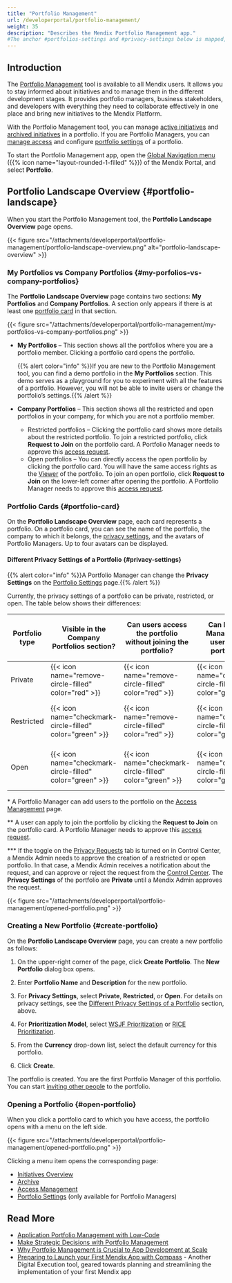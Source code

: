 ```yaml
---
title: "Portfolio Management"
url: /developerportal/portfolio-management/
weight: 35
description: "Describes the Mendix Portfolio Management app."
#The anchor #portfolios-settings and #privacy-settings below is mapped, so it should not be removed or changed. If changing the URL of this document, implement a temporary redirect and let the respective team know they should update the URL in the product. See Mapping to Products for more details.
---
```


## Introduction

The [Portfolio Management](https://portfolio.mendix.com) tool is available to all Mendix users. It allows you to stay informed about initiatives and to manage them in the different development stages. It provides portfolio managers, business stakeholders, and developers with everything they need to collaborate effectively in one place and bring new initiatives to the Mendix Platform. 

With the Portfolio Management tool, you can manage [active initiatives](/developerportal/portfolio-management/initiatives-overview/) and [archived initiatives](/developerportal/portfolio-management/archive/) in a portfolio. If you are Portfolio Managers, you can [manage access](/developerportal/portfolio-management/access-management/) and configure [portfolio settings](/developerportal/portfolio-management/portfolio-settings/) of a portfolio.

To start the Portfolio Management app, open the [Global Navigation menu](/developerportal/) ({{% icon name="layout-rounded-1-filled" %}}) of the Mendix Portal, and select **Portfolio**.

## Portfolio Landscape Overview {#portfolio-landscape}

When you start the Portfolio Management tool, the **Portfolio Landscape Overview** page opens.

{{< figure src="/attachments/developerportal/portfolio-management/portfolio-landscape-overview.png" alt="portfolio-landscape-overview" >}}

### My Portfolios vs Company Portfolios {#my-porfolios-vs-company-portfolios}

The **Portfolio Landscape Overview** page contains two sections: **My Portfolios** and **Company Portfolios**. A section only appears if there is at least one [portfolio card](#portfolio-card) in that section.

{{< figure src="/attachments/developerportal/portfolio-management/my-portfolios-vs-company-portfolios.png"  >}}

* **My Portfolios** – This section shows all the portfolios where you are a portfolio member. Clicking a portfolio card opens the portfolio.

  {{% alert color="info" %}}If you are new to the Portfolio Management tool, you can find a demo portfolio in the **My Portfolios** section. This demo serves as a playground for you to experiment with all the features of a portfolio. However, you will not be able to invite users or change the portfolio’s settings.{{% /alert %}}

* **Company Portfolios** – This section shows all the restricted and open portfolios in your company, for which you are not a portfolio member. 
    * Restricted portfolios – Clicking the portfolio card shows more details about the restricted portfolio. To join a restricted portfolio, click **Request to Join** on the portfolio card. A Portfolio Manager needs to approve this [access request](/developerportal/portfolio-management/access-management/#access-requests).
    * Open portfolios – You can directly access the open portfolio by clicking the portfolio card. You will have the same access rights as the [Viewer](/developerportal/portfolio-management/access-management/#members) of the portfolio. To join an open portfolio, click **Request to Join** on the lower-left corner after opening the portfolio. A Portfolio Manager needs to approve this [access request](/developerportal/portfolio-management/access-management/#access-requests).

### Portfolio Cards {#portfolio-card}

On the **Portfolio Landscape Overview** page, each card represents a portfolio. On a portfolio card, you can see the name of the portfolio, the company to which it belongs, the [privacy settings](#privacy-settings), and the avatars of Portfolio Managers. Up to four avatars can be displayed.

#### Different Privacy Settings of a Portfolio {#privacy-settings}

{{% alert color="info" %}}A Portfolio Manager can change the **Privacy Settings** on the [Portfolio Settings](/developerportal/portfolio-management/portfolio-settings/) page.{{% /alert %}}

Currently, the privacy settings of a portfolio can be private, restricted, or open. The table below shows their differences:

| Portfolio type | Visible in the **Company Portfolios** section?         | Can users access the portfolio without joining the portfolio? | Can Portfolio Managers add users to the portfolio? * | Can users apply to join the portfolio? ** | Can Mendix Admins govern the creation of the portfolio? *** |
|-|-|-|-|-|-|
| Private        | {{< icon name="remove-circle-filled" color="red" >}}      | {{< icon name="remove-circle-filled" color="red" >}} |{{< icon name="checkmark-circle-filled" color="green" >}}|{{< icon name="remove-circle-filled" color="red" >}}|{{< icon name="remove-circle-filled" color="red" >}}|
| Restricted     | {{< icon name="checkmark-circle-filled" color="green" >}} | {{< icon name="remove-circle-filled" color="red" >}} |{{< icon name="checkmark-circle-filled" color="green" >}}|{{< icon name="checkmark-circle-filled" color="green" >}}|{{< icon name="remove-circle-filled" color="green" >}}|
| Open           | {{< icon name="checkmark-circle-filled" color="green" >}} | {{< icon name="checkmark-circle-filled" color="green" >}} |{{< icon name="checkmark-circle-filled" color="green" >}}|{{< icon name="checkmark-circle-filled" color="green" >}}|{{< icon name="remove-circle-filled" color="green" >}}|

\* A Portfolio Manager can add users to the portfolio on the [Access Management](/developerportal/portfolio-management/access-management/#add-users) page.

** A user can apply to join the portfolio by clicking the **Request to Join** on the portfolio card. A Portfolio Manager needs to approve this [access request](/developerportal/portfolio-management/access-management/#access-requests).

\*** If the toggle on the [Privacy Requests](/control-center/portfolios/#privacy-requests) tab is turned on in Control Center, a Mendix Admin needs to approve the creation of a restricted or open portfolio. In that case, a Mendix Admin receives a notification about the request, and can approve or reject the request from the [Control Center](/control-center/portfolios/#privacy-requests). The **Privacy Settings** of the portfolio are **Private** until a Mendix Admin approves the request.

{{< figure src="/attachments/developerportal/portfolio-management/opened-portfolio.png"  >}}

### Creating a New Portfolio {#create-portfolio}

On the **Portfolio Landscape Overview** page, you can create a new portfolio as follows:

1. On the upper-right corner of the page, click **Create Portfolio**. The **New Portfolio** dialog box opens.

2. Enter **Portfolio Name** and **Description** for the new portfolio.

3. For **Privacy Settings**, select **Private**, **Restricted**, or **Open**. For details on privacy settings, see the [Different Privacy Settings of a Portfolio](#privacy-settings) section, above.

4. For **Prioritization Model**, select [WSJF Prioritization](/developerportal/portfolio-management/initiatives-overview/#wsjf) or [RICE Prioritization](/developerportal/portfolio-management/initiatives-overview/#rice).

5. From the **Currency** drop-down list, select the default currency for this portfolio.

6. Click **Create**.

The portfolio is created. You are the first Portfolio Manager of this portfolio. You can start [inviting other people](/developerportal/portfolio-management/access-management/#add-users) to the portfolio.

### Opening a Portfolio {#open-portfolio}

When you click a portfolio card to which you have access, the portfolio opens with a menu on the left side. 

{{< figure src="/attachments/developerportal/portfolio-management/opened-portfolio.png" >}}

Clicking a menu item opens the corresponding page:

* [Initiatives Overview](/developerportal/portfolio-management/initiatives-overview/)
* [Archive](/developerportal/portfolio-management/archive/)
* [Access Management](/developerportal/portfolio-management/access-management/)
* [Portfolio Settings](/developerportal/portfolio-management/portfolio-settings/) (only available for Portfolio Managers)

## Read More

* [Application Portfolio Management with Low-Code](https://www.mendix.com/application-portfolio-management/)
* [Make Strategic Decisions with Portfolio Management](https://academy.mendix.com/link/paths/145/Make-Strategic-Decisions-With-Portfolio-Management)
* [Why Portfolio Management is Crucial to App Development at Scale](https://www.mendix.com/blog/)
* [Preparing to Launch your First Mendix App with Compass](/developerportal/compass/) - Another Digital Execution tool, geared towards planning and streamlining the implementation of your first Mendix app
